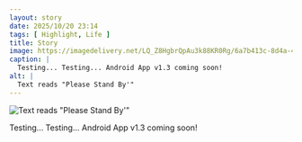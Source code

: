 ```yaml
---
layout: story
date: 2025/10/20 23:14
tags: [ Highlight, Life ]
title: Story
image: https://imagedelivery.net/LQ_Z8HgbrQpAu3k88KR0Rg/6a7b413c-8d4a-4e1a-8a36-73259b3d6d00/public
caption: |
  Testing... Testing... Android App v1.3 coming soon!
alt: |
  Text reads "Please Stand By'"
---
```



![Text reads "Please Stand By'"](https://imagedelivery.net/LQ_Z8HgbrQpAu3k88KR0Rg/6a7b413c-8d4a-4e1a-8a36-73259b3d6d00/public)

Testing... Testing... Android App v1.3 coming soon!
